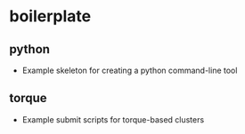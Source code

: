 # boilerplate

## python
- Example skeleton for creating a python command-line tool

## torque
- Example submit scripts for torque-based clusters